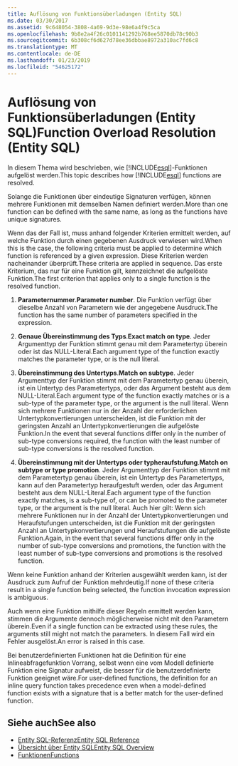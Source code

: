 ```yaml
---
title: Auflösung von Funktionsüberladungen (Entity SQL)
ms.date: 03/30/2017
ms.assetid: 9c648054-3808-4a69-9d3e-98e6a4f9c5ca
ms.openlocfilehash: 9b8e2a4f26c0101141292b768ee5870db78c90b3
ms.sourcegitcommit: 6b308cf6d627d78ee36dbbae8972a310ac7fd6c8
ms.translationtype: MT
ms.contentlocale: de-DE
ms.lasthandoff: 01/23/2019
ms.locfileid: "54625172"
---
```

# <a name="function-overload-resolution-entity-sql"></a><span data-ttu-id="ba0f5-102">Auflösung von Funktionsüberladungen (Entity SQL)</span><span class="sxs-lookup"><span data-stu-id="ba0f5-102">Function Overload Resolution (Entity SQL)</span></span>
<span data-ttu-id="ba0f5-103">In diesem Thema wird beschrieben, wie [!INCLUDE[esql](../../../../../../includes/esql-md.md)]-Funktionen aufgelöst werden.</span><span class="sxs-lookup"><span data-stu-id="ba0f5-103">This topic describes how [!INCLUDE[esql](../../../../../../includes/esql-md.md)] functions are resolved.</span></span>  
  
 <span data-ttu-id="ba0f5-104">Solange die Funktionen über eindeutige Signaturen verfügen, können mehrere Funktionen mit demselben Namen definiert werden.</span><span class="sxs-lookup"><span data-stu-id="ba0f5-104">More than one function can be defined with the same name, as long as the functions have unique signatures.</span></span>  
  
 <span data-ttu-id="ba0f5-105">Wenn das der Fall ist, muss anhand folgender Kriterien ermittelt werden, auf welche Funktion durch einen gegebenen Ausdruck verwiesen wird.</span><span class="sxs-lookup"><span data-stu-id="ba0f5-105">When this is the case, the following criteria must be applied to determine which function is referenced by a given expression.</span></span> <span data-ttu-id="ba0f5-106">Diese Kriterien werden nacheinander überprüft.</span><span class="sxs-lookup"><span data-stu-id="ba0f5-106">These criteria are applied in sequence.</span></span> <span data-ttu-id="ba0f5-107">Das erste Kriterium, das nur für eine Funktion gilt, kennzeichnet die aufgelöste Funktion.</span><span class="sxs-lookup"><span data-stu-id="ba0f5-107">The first criterion that applies only to a single function is the resolved function.</span></span>  
  
1.  <span data-ttu-id="ba0f5-108">**Parameternummer**.</span><span class="sxs-lookup"><span data-stu-id="ba0f5-108">**Parameter number**.</span></span> <span data-ttu-id="ba0f5-109">Die Funktion verfügt über dieselbe Anzahl von Parametern wie der angegebene Ausdruck.</span><span class="sxs-lookup"><span data-stu-id="ba0f5-109">The function has the same number of parameters specified in the expression.</span></span>  
  
2.  <span data-ttu-id="ba0f5-110">**Genaue Übereinstimmung des Typs**.</span><span class="sxs-lookup"><span data-stu-id="ba0f5-110">**Exact match on type**.</span></span> <span data-ttu-id="ba0f5-111">Jeder Argumenttyp der Funktion stimmt genau mit dem Parametertyp überein oder ist das NULL-Literal.</span><span class="sxs-lookup"><span data-stu-id="ba0f5-111">Each argument type of the function exactly matches the parameter type, or is the null literal.</span></span>  
  
3.  <span data-ttu-id="ba0f5-112">**Übereinstimmung des Untertyps**.</span><span class="sxs-lookup"><span data-stu-id="ba0f5-112">**Match on subtype**.</span></span> <span data-ttu-id="ba0f5-113">Jeder Argumenttyp der Funktion stimmt mit dem Parametertyp genau überein, ist ein Untertyp des Parametertyps, oder das Argument besteht aus dem NULL-Literal.</span><span class="sxs-lookup"><span data-stu-id="ba0f5-113">Each argument type of the function exactly matches or is a sub-type of the parameter type, or the argument is the null literal.</span></span> <span data-ttu-id="ba0f5-114">Wenn sich mehrere Funktionen nur in der Anzahl der erforderlichen Untertypkonvertierungen unterscheiden, ist die Funktion mit der geringsten Anzahl an Untertypkonvertierungen die aufgelöste Funktion.</span><span class="sxs-lookup"><span data-stu-id="ba0f5-114">In the event that several functions differ only in the number of sub-type conversions required, the function with the least number of sub-type conversions is the resolved function.</span></span>  
  
4.  <span data-ttu-id="ba0f5-115">**Übereinstimmung mit der Untertyps oder typheraufstufung**.</span><span class="sxs-lookup"><span data-stu-id="ba0f5-115">**Match on subtype or type promotion**.</span></span> <span data-ttu-id="ba0f5-116">Jeder Argumenttyp der Funktion stimmt mit dem Parametertyp genau überein, ist ein Untertyp des Parametertyps, kann auf den Parametertyp heraufgestuft werden, oder das Argument besteht aus dem NULL-Literal.</span><span class="sxs-lookup"><span data-stu-id="ba0f5-116">Each argument type of the function exactly matches, is a sub-type of, or can be promoted to the parameter type, or the argument is the null literal.</span></span> <span data-ttu-id="ba0f5-117">Auch hier gilt: Wenn sich mehrere Funktionen nur in der Anzahl der Untertypkonvertierungen und Heraufstufungen unterscheiden, ist die Funktion mit der geringsten Anzahl an Untertypkonvertierungen und Heraufstufungen die aufgelöste Funktion.</span><span class="sxs-lookup"><span data-stu-id="ba0f5-117">Again, in the event that several functions differ only in the number of sub-type conversions and promotions, the function with the least number of sub-type conversions and promotions is the resolved function.</span></span>  
  
 <span data-ttu-id="ba0f5-118">Wenn keine Funktion anhand der Kriterien ausgewählt werden kann, ist der Ausdruck zum Aufruf der Funktion mehrdeutig.</span><span class="sxs-lookup"><span data-stu-id="ba0f5-118">If none of these criteria result in a single function being selected, the function invocation expression is ambiguous.</span></span>  
  
 <span data-ttu-id="ba0f5-119">Auch wenn eine Funktion mithilfe dieser Regeln ermittelt werden kann, stimmen die Argumente dennoch möglicherweise nicht mit den Parametern überein.</span><span class="sxs-lookup"><span data-stu-id="ba0f5-119">Even if a single function can be extracted using these rules, the arguments still might not match the parameters.</span></span> <span data-ttu-id="ba0f5-120">In diesem Fall wird ein Fehler ausgelöst.</span><span class="sxs-lookup"><span data-stu-id="ba0f5-120">An error is raised in this case.</span></span>  
  
 <span data-ttu-id="ba0f5-121">Bei benutzerdefinierten Funktionen hat die Definition für eine Inlineabfragefunktion Vorrang, selbst wenn eine vom Modell definierte Funktion eine Signatur aufweist, die besser für die benutzerdefinierte Funktion geeignet wäre.</span><span class="sxs-lookup"><span data-stu-id="ba0f5-121">For user-defined functions, the definition for an inline query function takes precedence even when a model-defined function exists with a signature that is a better match for the user-defined function.</span></span>  
  
## <a name="see-also"></a><span data-ttu-id="ba0f5-122">Siehe auch</span><span class="sxs-lookup"><span data-stu-id="ba0f5-122">See also</span></span>
- [<span data-ttu-id="ba0f5-123">Entity SQL-Referenz</span><span class="sxs-lookup"><span data-stu-id="ba0f5-123">Entity SQL Reference</span></span>](../../../../../../docs/framework/data/adonet/ef/language-reference/entity-sql-reference.md)
- [<span data-ttu-id="ba0f5-124">Übersicht über Entity SQL</span><span class="sxs-lookup"><span data-stu-id="ba0f5-124">Entity SQL Overview</span></span>](../../../../../../docs/framework/data/adonet/ef/language-reference/entity-sql-overview.md)
- [<span data-ttu-id="ba0f5-125">Funktionen</span><span class="sxs-lookup"><span data-stu-id="ba0f5-125">Functions</span></span>](../../../../../../docs/framework/data/adonet/ef/language-reference/functions-entity-sql.md)
